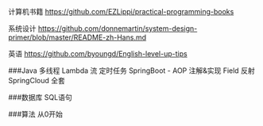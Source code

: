 计算机书籍
https://github.com/EZLippi/practical-programming-books

系统设计
https://github.com/donnemartin/system-design-primer/blob/master/README-zh-Hans.md

英语
https://github.com/byoungd/English-level-up-tips


###Java
多线程
Lambda
流
定时任务
SpringBoot - AOP 注解&实现
Field
反射
SpringCloud 全套

###数据库
SQL语句


###算法
从0开始
